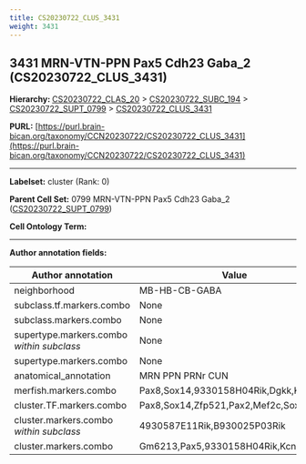 ```yaml
---
title: CS20230722_CLUS_3431
weight: 3431
---
```

## 3431 MRN-VTN-PPN Pax5 Cdh23 Gaba_2 (CS20230722_CLUS_3431)
<b>Hierarchy: </b>
[CS20230722_CLAS_20](../CS20230722_CLAS_20) >
[CS20230722_SUBC_194](../CS20230722_SUBC_194) >
[CS20230722_SUPT_0799](../CS20230722_SUPT_0799) >
[CS20230722_CLUS_3431](../CS20230722_CLUS_3431)

**PURL:** [https://purl.brain-bican.org/taxonomy/CCN20230722/CS20230722_CLUS_3431](https://purl.brain-bican.org/taxonomy/CCN20230722/CS20230722_CLUS_3431)

---


**Labelset:** cluster (Rank: 0)

**Parent Cell Set:** 0799 MRN-VTN-PPN Pax5 Cdh23 Gaba_2 ([CS20230722_SUPT_0799](../CS20230722_SUPT_0799))



**Cell Ontology Term:** 

[MARKER GENES.]: #


---

[TRANSFERRED ANNOTATIONS.]: #


[AUTHOR ANNOTATION FIELDS.]: #


**Author annotation fields:**

| Author annotation | Value |
|-------------------|-------|
|neighborhood|MB-HB-CB-GABA|
|subclass.tf.markers.combo|None|
|subclass.markers.combo|None|
|supertype.markers.combo _within subclass_|None|
|supertype.markers.combo|None|
|anatomical_annotation|MRN PPN PRNr CUN|
|merfish.markers.combo|Pax8,Sox14,9330158H04Rik,Dgkk,Kcnmb2|
|cluster.TF.markers.combo|Pax8,Sox14,Zfp521,Pax2,Mef2c,Sox21|
|cluster.markers.combo _within subclass_|4930587E11Rik,B930025P03Rik|
|cluster.markers.combo|Gm6213,Pax5,9330158H04Rik,Kcnmb2|
